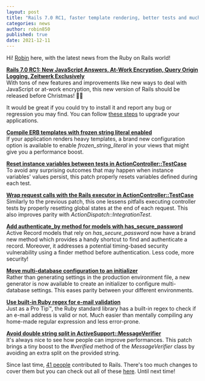 ```yaml
---
layout: post
title: "Rails 7.0 RC1, faster template rendering, better tests and much more!"
categories: news
author: robin850
published: true
date: 2021-12-11
---
```


Hi! [Robin](https://github.com/robin850) here, with the latest news from the Ruby on Rails world!  
  
 [**Rails 7.0 RC1: New JavaScript Answers, At-Work Encryption, Query Origin Logging, Zeitwerk Exclusively**](https://weblog.rubyonrails.org/2021/12/6/Rails-7-0-rc-1-released/)  
With tons of new features and improvements like new ways to deal with JavaScript or at-work encryption, this new version of Rails should be released before Christmas! 🎉🎄  
  
It would be great if you could try to install it and report any bug or regression you may find. You can follow [these steps](https://edgeguides.rubyonrails.org/upgrading_ruby_on_rails.html#upgrading-from-rails-6-1-to-rails-7-0) to upgrade your applications.  
  
[**Compile ERB templates with frozen string literal enabled**](https://github.com/rails/rails/pull/43725)  
If your application renders heavy templates, a brand new configuration option is available to enable _frozen\_string\_literal_ in your views that might give you a performance boost.  
  
[**Reset instance variables between tests in ActionController::TestCase**](https://github.com/rails/rails/pull/43735)  
To avoid any surprising outcomes that may happen when instance variables' values persist, this patch properly resets variables defined during each test.  
  
[**Wrap request calls with the Rails executor in ActionController::TestCase**](https://github.com/rails/rails/pull/43734)  
Similarly to the previous patch, this one lessens pitfalls executing controller tests by properly resetting global states at the end of each request. This also improves parity with _ActionDispatch::IntegrationTest_.  
  
[**Add authenticate\_by method for models with has\_secure\_password**](https://github.com/rails/rails/pull/43765)  
Active Record models that rely on _has\_secure\_password_ now have a brand new method which provides a handy shortcut to find and authenticate a record. Moreover, it addresses a potential timing-based security vulnerability using a finder method before authentication. Less code, more security!  
  
 [**Move multi-database configuration to an initializer**](https://github.com/rails/rails/pull/43796)  
Rather than generating settings in the production environment file, a new generator is now available to create an initializer to configure multi-database settings. This eases parity between your different environments.  
  
[**Use built-in Ruby regex for e-mail validation**](https://github.com/rails/rails/pull/43832)  
 Just as a Pro Tip™, the Ruby standard library has a built-in regex to check if an e-mail address is valid or not. Much easier than mentally compiling any home-made regular expression and less error-prone.  
  
[**Avoid double string split in ActiveSupport::MessageVerifier**](https://github.com/rails/rails/pull/42919)  
It's always nice to see how people can improve performances. This patch brings a tiny boost to the _#verified_ method of the _MessageVerifier_ class by avoiding an extra split on the provided string.  
  
Since last time, [41 people](https://contributors.rubyonrails.org/contributors/in-time-window/20211126-20211211) contributed to Rails. There's too much changes to cover them but you can check out all of these [here](https://github.com/rails/rails/compare/main@%7B2021-11-26%7D...main@%7B2021-12-11%7D). Until next time!

